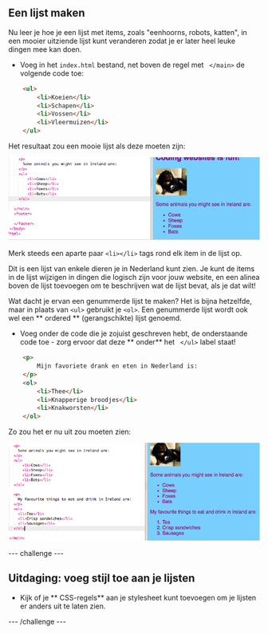## Een lijst maken

Nu leer je hoe je een lijst met items, zoals "eenhoorns, robots, katten", in een mooier uitziende lijst kunt veranderen zodat je er later heel leuke dingen mee kan doen.

- Voeg in het ` index.html ` bestand, net boven de regel met ` </main>` de volgende code toe:

```html
    <ul>
        <li>Koeien</li>
        <li>Schapen</li>
        <li>Vossen</li>
        <li>Vleermuizen</li>
    </ul>
```

Het resultaat zou een mooie lijst als deze moeten zijn:

![Unordered list](images/egUnorderedList.png)

Merk steeds een aparte paar `<li></li>` tags rond elk item in de lijst op.

Dit is een lijst van enkele dieren je in Nederland kunt zien. Je kunt de items in de lijst wijzigen in dingen die logisch zijn voor jouw website, en een alinea boven de lijst toevoegen om te beschrijven wat de lijst bevat, als je dat wilt!

Wat dacht je ervan een genummerde lijst te maken? Het is bijna hetzelfde, maar in plaats van `<ul>` gebruikt je `<ol>`. Een genummerde lijst wordt ook wel een ** ordered ** (gerangschikte) lijst genoemd.

- Voeg onder de code die je zojuist geschreven hebt, de onderstaande code toe - zorg ervoor dat deze ** onder** het ` </ul>` label staat!

```html
    <p>
        Mijn favoriete drank en eten in Nederland is:
    </p>
    <ol>
        <li>Thee</li>
        <li>Knapperige broodjes</li>
        <li>Knakworsten</li>
    </ol>
```

Zo zou het er nu uit zou moeten zien:

![Ordered list](images/egOrderedList.png)

\--- challenge \---

## Uitdaging: voeg stijl toe aan je lijsten

- Kijk of je ** CSS-regels** aan je stylesheet kunt toevoegen om je lijsten er anders uit te laten zien.

\--- /challenge \---